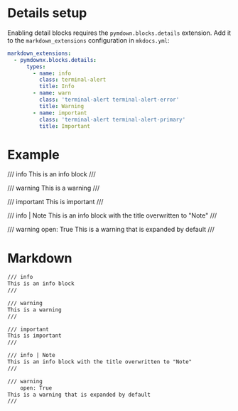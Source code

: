 # Details setup

Enabling detail blocks requires the `pymdown.blocks.details` extension. Add it to the `markdown_extensions` configuration in `mkdocs.yml`:

```yaml
markdown_extensions:
  - pymdownx.blocks.details:
      types:
        - name: info
          class: terminal-alert
          title: Info
        - name: warn
          class: 'terminal-alert terminal-alert-error'
          title: Warning
        - name: important
          class: 'terminal-alert terminal-alert-primary'
          title: Important
```

# Example

/// info
This is an info block
///

/// warning
This is a warning
///

/// important
This is important
///

/// info | Note
This is an info block with the title overwritten to "Note"
///

/// warning
    open: True
This is a warning that is expanded by default
///

# Markdown

```markdown
/// info
This is an info block
///

/// warning
This is a warning
///

/// important
This is important
///

/// info | Note
This is an info block with the title overwritten to "Note"
///

/// warning
    open: True
This is a warning that is expanded by default
///
```


